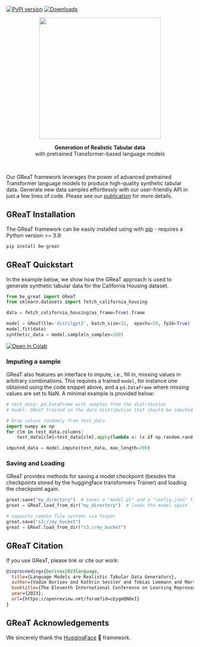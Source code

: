 [![PyPI version](https://badge.fury.io/py/be-great.svg)](https://badge.fury.io/py/be-great) [![Downloads](https://static.pepy.tech/badge/be-great)](https://pepy.tech/project/be-great)

[//]: # (![Screenshot]&#40;https://github.com/kathrinse/be_great/blob/main/imgs/GReaT_logo.png&#41;)
<p align="center">
<img src="https://github.com/kathrinse/be_great/raw/main/imgs/GReaT_logo.png" width="326"/>
</p>

<p align="center">
<strong>Generation of Realistic Tabular data</strong>
<br> with pretrained Transformer-based language models
</p>

&nbsp;
&nbsp;
&nbsp;

Our GReaT framework leverages the power of advanced pretrained Transformer language models to produce high-quality synthetic tabular data. Generate new data samples effortlessly with our user-friendly API in just a few lines of code. Please see our [publication](https://openreview.net/forum?id=cEygmQNOeI) for more details. 

## GReaT Installation

The GReaT framework can be easily installed using with [pip](https://pypi.org/project/pip/) - requires a Python version >= 3.9: 
```bash
pip install be-great
```



## GReaT Quickstart

In the example below, we show how the GReaT approach is used to generate synthetic tabular data for the California Housing dataset.
```python
from be_great import GReaT
from sklearn.datasets import fetch_california_housing

data = fetch_california_housing(as_frame=True).frame

model = GReaT(llm='distilgpt2', batch_size=32,  epochs=50, fp16=True)
model.fit(data)
synthetic_data = model.sample(n_samples=100)
```

[![Open In Colab](https://colab.research.google.com/assets/colab-badge.svg)](https://colab.research.google.com/github/kathrinse/be_great/blob/main/examples/GReaT_colab_example.ipynb)

### Imputing a sample
GReaT also features an interface to impute, i.e., fill in, missing values in arbitrary combinations. This requires a trained ``model``, for instance one obtained using the code snippet above, and a ```pd.DataFrame``` where missing values are set to NaN.
A minimal example is provided below:
```python
# test_data: pd.DataFrame with samples from the distribution
# model: GReaT trained on the data distribution that should be imputed

# Drop values randomly from test_data
import numpy as np
for clm in test_data.columns:
    test_data[clm]=test_data[clm].apply(lambda x: (x if np.random.rand() > 0.5 else np.nan))

imputed_data = model.impute(test_data, max_length=200)
```

### Saving and Loading
GReaT provides methods for saving a model checkpoint (besides the checkpoints stored by the huggingface transformers Trainer) and loading the checkpoint again.
```python
great.save("my_directory")  # saves a "model.pt" and a "config.json" file
great = GReaT.load_from_dir("my_directory")  # loads the model again

# supports remote file systems via fsspec
great.save("s3://my_bucket")
great = GReaT.load_from_dir("s3://my_bucket")
```

## GReaT Citation 

If you use GReaT, please link or cite our work:

``` bibtex
@inproceedings{borisov2023language,
  title={Language Models are Realistic Tabular Data Generators},
  author={Vadim Borisov and Kathrin Sessler and Tobias Leemann and Martin Pawelczyk and Gjergji Kasneci},
  booktitle={The Eleventh International Conference on Learning Representations },
  year={2023},
  url={https://openreview.net/forum?id=cEygmQNOeI}
}
```

## GReaT Acknowledgements

We sincerely thank the [HuggingFace](https://huggingface.co/) :hugs: framework. 
